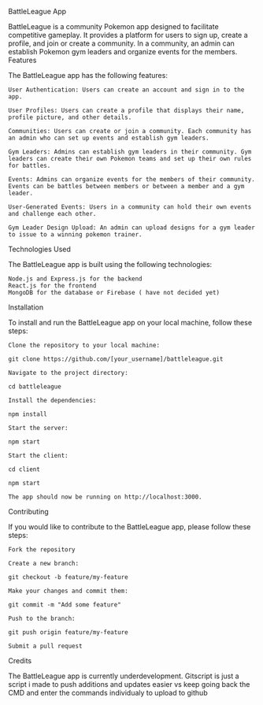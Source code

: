 BattleLeague App

BattleLeague is a community Pokemon app designed to facilitate competitive gameplay. It provides a platform for users to sign up, create a profile, and join or create a community. In a community, an admin can establish Pokemon gym leaders and organize events for the members.
Features

The BattleLeague app has the following features:

    User Authentication: Users can create an account and sign in to the app.

    User Profiles: Users can create a profile that displays their name, profile picture, and other details.

    Communities: Users can create or join a community. Each community has an admin who can set up events and establish gym leaders.

    Gym Leaders: Admins can establish gym leaders in their community. Gym leaders can create their own Pokemon teams and set up their own rules for battles.

    Events: Admins can organize events for the members of their community. Events can be battles between members or between a member and a gym leader.

    User-Generated Events: Users in a community can hold their own events and challenge each other.

    Gym Leader Design Upload: An admin can upload designs for a gym leader to issue to a winning pokemon trainer.

Technologies Used

The BattleLeague app is built using the following technologies:

    Node.js and Express.js for the backend
    React.js for the frontend
    MongoDB for the database or Firebase ( have not decided yet) 

Installation

To install and run the BattleLeague app on your local machine, follow these steps:

    Clone the repository to your local machine:

    git clone https://github.com/[your_username]/battleleague.git

    Navigate to the project directory:

    cd battleleague

    Install the dependencies:

    npm install

    Start the server:

    npm start

    Start the client:

    cd client

    npm start

    The app should now be running on http://localhost:3000.

Contributing

If you would like to contribute to the BattleLeague app, please follow these steps:

    Fork the repository

    Create a new branch:

    git checkout -b feature/my-feature

    Make your changes and commit them:

    git commit -m "Add some feature"

    Push to the branch:

    git push origin feature/my-feature

    Submit a pull request

Credits

The BattleLeague app is currently underdevelopment.
Gitscript is just a script i made to push additions and updates easier vs keep going back the CMD and enter the commands individualy to upload to github
